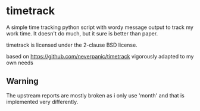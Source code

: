 timetrack
====

A simple time tracking python script with wordy message output to track my work
time. It doesn't do much, but it sure is better than paper.

timetrack is licensed under the 2-clause BSD license.

based on https://github.com/neverpanic/timetrack
vigorously adapted to my own needs


## Warning

The upstream reports are mostly broken as i only use 'month' and that is implemented very differently.
